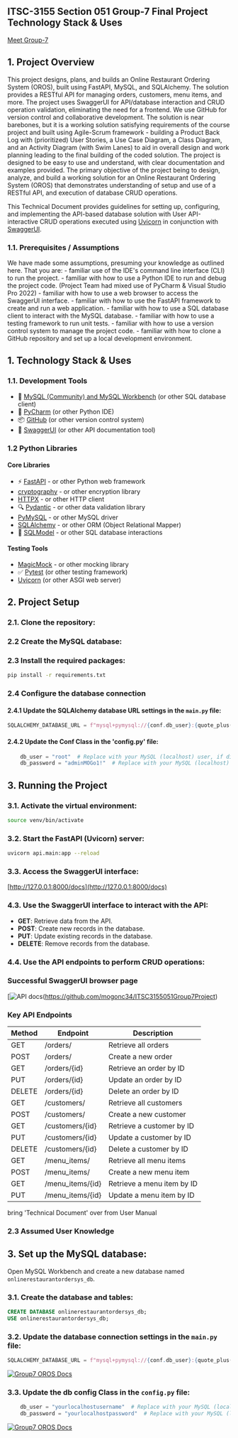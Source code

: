 ﻿## ITSC-3155 Section 051 Group-7 Final Project Technology Stack & Uses

[Meet Group-7](https://raw.githubusercontent.com/mogonc34/ITSC3155051Group7Project/refs/heads/main/group_bio_template/index.html?token=GHSAT0AAAAAADCZBW5E24JYHPUNDRTD3M462AUATRA)

## 1. Project Overview

This project designs, plans, and builds an Online Restaurant Ordering System (OROS), built using FastAPI, MySQL, 
and SQLAlchemy.  The solution provides a RESTful API for managing orders, customers, menu items, and more. The 
project uses SwaggerUI for API/database interaction and CRUD operation validation, eliminating the need for a 
frontend.  We use GitHub for version control and collaborative development.
The solution is near barebones, but it is a working solution satisfying requirements of the course project and 
built using Agile-Scrum framework - building a Product Back Log with (prioritized) User Stories, a Use Case 
Diagram, a Class Diagram, and an Activity Diagram (with Swim Lanes) to aid in overall design and work planning
leading to the final building of the coded solution.  The project is designed to be easy to use and understand,
with clear documentation and examples provided. 
The primary objective of the project being to design, analyze, and build a working solution for an Online 
Restaurant Ordering System (OROS) that demonstrates understanding of setup and use of a RESTful API, and execution
of database CRUD operations.

This Technical Document provides guidelines for setting up, configuring, and implementing the API-based database 
solution with User API-interactive CRUD operations executed using [Uvicorn](https://uvicorn.org) in conjunction with [SwaggerUI](https://swagger.io/tools/swagger-ui/).

### 1.1. Prerequisites / Assumptions
We have made some assumptions, presuming your knowledge as outlined here.  That you are:
	- familiar use of the IDE's command line interface (CLI) to run the project.
	- familiar with how to use a Python IDE to run and debug the project code. (Project Team had mixed use of PyCharm & Visual Studio Pro 2022)
	- familiar with how to use a web browser to access the SwaggerUI interface.
	- familiar with how to use the FastAPI framework to create and run a web application.
	- familiar with how to use a SQL database client to interact with the MySQL database.
	- familiar with how to use a testing framework to run unit tests.
	- familiar with how to use a version control system to manage the project code.
	- familiar with how to clone a GitHub repository and set up a local development environment.

## 1. Technology Stack & Uses
### 1.1. Development Tools
- 💾 [MySQL (Community) and MySQL Workbench](https://www.mysql.com) (or other SQL database client)
- 🐋 [PyCharm](https://www.jetbrains.com/pycharm/) (or other Python IDE)
- 📦 [GitHub](https://www.github.com) (or other version control system)
- 🚀 [SwaggerUI](https://swagger.io/tools/swagger-ui/) (or other API documentation tool)

### 1.2 Python Libraries
#### Core Libraries
- ⚡ [FastAPI](https://fastapi.tiangolo.com) - or other Python web framework
- [cryptography](https://pypi.org/project/cryptography/) - or other encryption library
- [HTTPX](https://www.python-httpx.org/) - or other HTTP client
- 🔍 [Pydantic](https://docs.pydantic.dev) - or other data validation library
- [PyMySQL](https://pypi.org/project/PyMySQL/) - or other MySQL driver
- [SQLAlchemy](https://www.sqlalchemy.org/) - or other ORM (Object Relational Mapper)
- 🧰 [SQLModel](https://sqlmodel.tiangolo.com) - or other SQL database interactions
#### Testing Tools
- [MagicMock](https://docs.python.org/3/library/unittest.mock.html) - or other mocking library
- ✅ [Pytest](https://pytest.org) (or other testing framework)
- [Uvicorn](https://uvicorn.org) (or other ASGI web server)

## 2. Project Setup
### 2.1. Clone the repository:
### 2.2 Create the MySQL database:
### 2.3 Install the required packages:
```bash
pip install -r requirements.txt
```

### 2.4 Configure the database connection
#### 2.4.1 Update the SQLAlchemy database URL settings in the `main.py` file:
```python
SQLALCHEMY_DATABASE_URL = f"mysql+pymysql://{conf.db_user}:{quote_plus(conf.db_password)}@{conf.db_host}:{conf.db_port}/{conf.db_name}?charset=utf8mb4"
```
#### 2.4.2 Update the Conf Class in the 'config.py' file:
```python
    db_user = "root"  # Replace with your MySQL (localhost) user, if different
    db_password = "adminMOGo1!"  # Replace with your MySQL (localhost) password
```
## 3. Running the Project
### 3.1. Activate the virtual environment:
```bash
source venv/bin/activate
```

### 3.2. Start the FastAPI (Uvicorn) server:
```bash
uvicorn api.main:app --reload
```
### 3.3. Access the SwaggerUI interface:
[http://127.0.0.1:8000/docs](http://127.0.0.1:8000/docs)

### 4.3. Use the SwaggerUI interface to interact with the API:
- **GET**: Retrieve data from the API.
- **POST**: Create new records in the database.
- **PUT**: Update existing records in the database.
- **DELETE**: Remove records from the database.

### 4.4. Use the API endpoints to perform CRUD operations:


### Successful SwaggerUI browser page
[![API docs](api/images/Group7_OROS_SwaggerUI_Screen1.png)(https://github.com/mogonc34/ITSC3155051Group7Project)

### Key API Endpoints
 | Method | Endpoint         | Description                  |
 |--------|------------------|------------------------------|
 | GET    | /orders/         | Retrieve all orders          |
 | POST   | /orders/         | Create a new order           |
 | GET    | /orders/{id}     | Retrieve an order by ID      |
 | PUT    | /orders/{id}     | Update an order by ID        |
 | DELETE | /orders/{id}     | Delete an order by ID        |
 | GET    | /customers/      | Retrieve all customers       |
 | POST   | /customers/      | Create a new customer        |
 | GET    | /customers/{id}  | Retrieve a customer by ID    |
 | PUT    | /customers/{id}  | Update a customer by ID      |
 | DELETE | /customers/{id}  | Delete a customer by ID      |
 | GET    | /menu_items/     | Retrieve all menu items      |
 | POST   | /menu_items/     | Create a new menu item       |
 | GET    | /menu_items/{id} | Retrieve a menu item by ID   |
 | PUT    | /menu_items/{id} | Update a menu item by ID     |

 bring 'Technical Document' over from User Manual

 ### 2.3 Assumed User Knowledge

## 3. Set up the MySQL database:
Open MySQL Workbench and create a new database named `onlinerestaurantordersys_db`.
### 3.1. Create the database and tables:
```sql
CREATE DATABASE onlinerestaurantordersys_db;
USE onlinerestaurantordersys_db;
```

### 3.2. Update the database connection settings in the `main.py` file:
```python
SQLALCHEMY_DATABASE_URL = f"mysql+pymysql://{conf.db_user}:{quote_plus(conf.db_password)}@{conf.db_host}:{conf.db_port}/{conf.db_name}?charset=utf8mb4"
```
[![Group7 OROS Docs](../api/images/MySQL_db_structure.png)](https://github.com/mogonc34/ITSC3155051Group7Project)

### 3.3. Update the db config Class in the `config.py` file:
```python
    db_user = "yourlocalhostusername"  # Replace with your MySQL (localhost) user, if different
    db_password = "yourlocalhostpassword"  # Replace with your MySQL (localhost) password
```
[![Group7 OROS Docs](../api/images/MySQL_db_structure.png)](https://github.com/mogonc34/ITSC3155051Group7Project)


